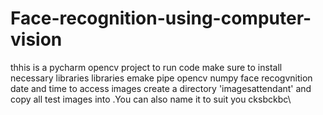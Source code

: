 # Face-recognition-using-computer-vision
thhis is a pycharm opencv project 
to run code make sure to install necessary libraries 
libraries 
emake 
pipe
opencv
numpy
face recogvnition
date and time
to access images create a directory 'imagesattendant' and copy all test images into .You can also name it to suit you 
cksbckbc\